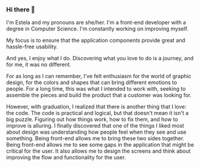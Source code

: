 ### Hi there 👋

I'm Estela and my pronouns are she/her. I'm a front-end developer with a degree in Computer Science. I'm constantly working on improving myself.

My focus is to ensure that the application components provide great and hassle-free usability.

And yes, I enjoy what I do. Discovering what you love to do is a journey, and for me, it was no different.

For as long as I can remember, I've felt enthusiasm for the world of graphic design, for the colors and shapes that can bring different emotions to people. For a long time, this was what I intended to work with, seeking to assemble the pieces and build the product that a customer was looking for.

However, with graduation, I realized that there is another thing that I love: the code. The code is practical and logical, but that doesn't mean it isn't a big puzzle. Figuring out how things work, how to fix them, and how to improve is alluring. I finally discovered that one of the things I liked most about design was understanding how people feel when they see and use something. Being front-end allows me to bring these two sides together. Being front-end allows me to see some gaps in the application that might be critical for the user. It also allows me to design the screens and think about improving the flow and functionality for the user.


